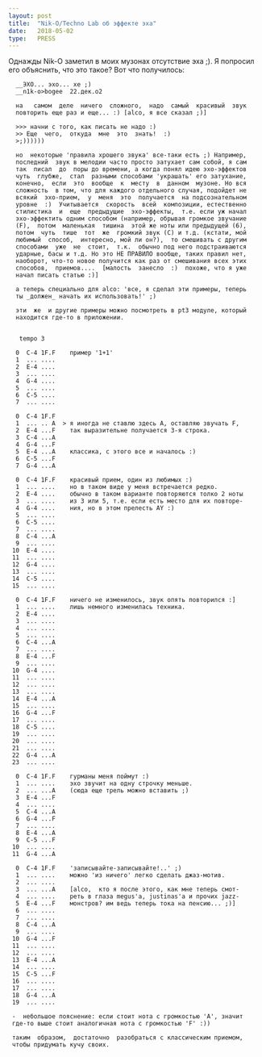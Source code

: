 ```yaml
---
layout: post
title:  "Nik-O/Techno Lab об эффекте эха"
date:   2018-05-02
type:   PRESS
---
```


Однажды Nik-O заметил в моих музонах отсутствие эха ;). Я попросил его объяснить, что это такое? Вот что получилось:

      __ЭХО... эхо... хе ;)
      __n1k-o>bogee  22.дек.о2

      на   самом  деле  ничего  сложного,  надо  самый  красивый  звук
      повторить еще раз и еще... :) [alco, я все сказал ;)]

      >>> начни с того, как писать не надо :)
      >> Еще  чего,  откуда  мне  это  знать!  :)
      >;))))))

      но  некоторые 'правила хрошего звука' все-таки есть ;) Например,
      последний  звук в мелодии часто просто затухает сам собой, я сам
      так  писал  до  поры до времени, а когда понял идею эхо-эффектов
      чуть  глубже,  стал  разными способами 'украшать' его затухание,
      конечно,  если  это  вообще  к  месту  в  данном  музоне. Но вся
      сложность  в том, что для каждого отдельного случая, подойдет не
      всякий  эхо-прием,  у  меня  это  получается  на подсознательном
      уровне  :)  Учитывается  скорость  всей  композиции, естественно
      стилистика  и  еще  предыдущие  эхо-эффекты,  т.е. если уж начал
      эхо-эффектить одним способом (например, обрывая громкое звучание
      (F),  потом  маленькая  тишина  этой же ноты или предыдущей (6),
      потом  чуть  тише  тот  же  громкий звук (C) и т.д. (кстати, мой
      любимый  способ,  интересно, мой ли он?),  то смешивать с другим
      способами  уже  не  стоит,  т.к.  обычно под него подстраиваются
      ударные, басы и т.д. Но это НЕ ПРАВИЛО вообще, таких правил нет,
      наоборот, что-то новое получится как раз от смешивания всех этих
      способов,  приемов....  [малость  занесло  :)  похоже, что я уже
      начал писать статью :)]

      а теперь специально для alco: 'все, я сделал эти примеры, теперь
      ты _должен_ начать их использовать!' ;)

      эти  же  и другие примеры можно посмотреть в pt3 модуле, который
      находится где-то в приложении.


       tempo 3

      0  C-4 1F.F    пример '1+1'
      1  ... ....
      2  E-4 ....
      3  ... ....
      4  G-4 ....
      5  ... ....
      6  C-5 ....
      7  ... ....

      0  C-4 1F.F
      1  ... .. A  > я иногда не ставлю здесь A, оставляю звучать F,
      2  E-4 ...F    так выразительне получается 3-я строка.
      3  C-4 ...A
      4  G-4 ...F
      5  E-4 ...A    классика, с этого все и началось :)
      6  C-5 ...F
      7  G-4 ...A

      0  C-4 1F.F    красивый прием, один из любимых :)
      1  ... ....    но в таком виде у меня встречается редко.
      2  E-4 ....    обычно в таком варианте повторяются толко 2 ноты
      3  ... ....    из 3 или 5, т.е. если есть место для их повторе-
      4  G-4 ....    ния, но в этом прелесть AY :)
      5  ... ....
      6  C-5 ....
      7  ... ....
      8  C-4 ...A
      9  ... ....
     10  E-4 ....
     11  ... ....
     12  G-4 ....
     13  ... ....
     14  C-5 ....
     15  ... ....

      0  C-4 1F.F    ничего не изменилось, звук опять повторился :]
      1  ... ....    лишь немного изменилась техника.
      2  E-4 ....
      3  ... ....
      4  ... ....
      5  ... ....
      6  C-4 ...A
      7  ... ....
      8  E-4 ...F
      9  ... ....
     10  G-4 ....
     11  ... ....
     12  ... ....
     13  ... ....
     14  E-4 ...A
     15  ... ....
     16  G-4 ...F
     17  ... ....
     18  C-5 ....
     19  ... ....
     20  ... ....
     21  ... ....
     22  G-4 ...A
     23  ... ....

      0  C-4 1F.F    гурманы меня поймут :)
      1  ... ....    эхо звучит на одну строчку меньше.
      2  ... ...A    (сюда еще трель можно вставить ;)
      3  E-4 ...F
      4  ... ....
      5  C-4 ...A
      6  G-4 ...F
      7  ... ....
      8  E-4 ...A
      9  C-5 ...F
     10  ... ....
     11  G-4 ...A

      0  C-4 1F.F    'записывайте-записывайте!..' ;)
      1  ... ....    можно 'из ничего' легко сделать джаз-мотив.
      2  ... ....
      3  ... ...A    [alco,  кто я после этого, как мне теперь смот-
      4  ... ....    реть в глаза megus'a, justinas'а и прочих jazz-
      5  E-4 ...F    монстров? им ведь теперь тока на пенсию... ;)]
      6  ... ....
      7  ... ....
      8  C-4 ...A
      9  ... ....
     10  G-4 ...F
     11  ... ....
     12  ... ....
     13  E-4 ...A
     14  ... ....
     15  C-5 ...F
     16  ... ....
     17  ... ....
     18  G-4 ...A
     19  ... ....

     -  небольшое пояснение: если стоит нота с громкостью 'A', значит
     где-то выше стоит аналогичная нота с громкостью 'F' :))

     таким  образом,  достаточно  разобраться с классическим приемом,
     чтобы придумать кучу своих.